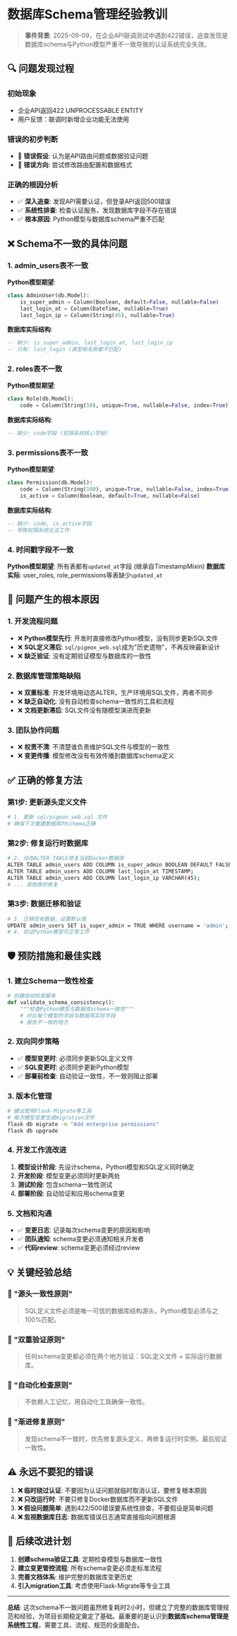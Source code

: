 # 数据库Schema管理经验教训

> **事件背景**: 2025-09-09，在企业API联调测试中遇到422错误，追查发现是数据库schema与Python模型严重不一致导致的认证系统完全失效。

## 🔍 问题发现过程

### 初始现象
- 企业API返回422 UNPROCESSABLE ENTITY
- 用户反馈：联调时新增企业功能无法使用

### 错误的初步判断
- 🚫 **错误假设**: 认为是API路由问题或数据验证问题
- 🚫 **错误方向**: 尝试修改路由配置和数据格式

### 正确的根因分析
- ✅ **深入追查**: 发现API需要认证，但登录API返回500错误
- ✅ **系统性排查**: 检查认证服务，发现数据库字段不存在错误
- ✅ **根本原因**: Python模型与数据库schema严重不匹配

## ❌ Schema不一致的具体问题

### 1. admin_users表不一致
**Python模型期望**:
```python
class AdminUser(db.Model):
    is_super_admin = Column(Boolean, default=False, nullable=False)
    last_login_at = Column(DateTime, nullable=True)
    last_login_ip = Column(String(45), nullable=True)
```

**数据库实际结构**:
```sql
-- 缺少: is_super_admin, last_login_at, last_login_ip
-- 只有: last_login (类型和名称都不匹配)
```

### 2. roles表不一致  
**Python模型期望**:
```python
class Role(db.Model):
    code = Column(String(50), unique=True, nullable=False, index=True)
```

**数据库实际结构**:
```sql
-- 缺少: code字段 (权限系统核心字段)
```

### 3. permissions表不一致
**Python模型期望**:
```python  
class Permission(db.Model):
    code = Column(String(100), unique=True, nullable=False, index=True)
    is_active = Column(Boolean, default=True, nullable=False)
```

**数据库实际结构**:
```sql
-- 缺少: code, is_active字段
-- 导致权限系统无法工作
```

### 4. 时间戳字段不一致
**Python模型期望**: 所有表都有`updated_at`字段 (继承自TimestampMixin)
**数据库实际**: user_roles, role_permissions等表缺少`updated_at`

## 🎯 问题产生的根本原因

### 1. **开发流程问题**
- ❌ **Python模型先行**: 开发时直接修改Python模型，没有同步更新SQL文件
- ❌ **SQL定义滞后**: `sql/pigeon_web.sql`成为"历史遗物"，不再反映最新设计
- ❌ **缺乏验证**: 没有定期验证模型与数据库的一致性

### 2. **数据库管理策略缺陷**  
- ❌ **双重标准**: 开发环境用动态ALTER，生产环境用SQL文件，两者不同步
- ❌ **缺乏自动化**: 没有自动检查schema一致性的工具和流程
- ❌ **文档更新滞后**: SQL文件没有随模型演进而更新

### 3. **团队协作问题**
- ❌ **权责不清**: 不清楚谁负责维护SQL文件与模型的一致性  
- ❌ **变更传播**: 模型修改没有有效传播到数据库schema定义

## ✅ 正确的修复方法

### 第1步: 更新源头定义文件
```bash
# 1. 更新 sql/pigeon_web.sql 文件
# 确保下次重建数据库时schema正确
```

### 第2步: 修复运行时数据库
```bash
# 2. 动态ALTER TABLE修复当前Docker数据库
ALTER TABLE admin_users ADD COLUMN is_super_admin BOOLEAN DEFAULT FALSE;
ALTER TABLE admin_users ADD COLUMN last_login_at TIMESTAMP;
ALTER TABLE admin_users ADD COLUMN last_login_ip VARCHAR(45);
# ... 其他表的修复
```

### 第3步: 数据迁移和验证
```bash  
# 3. 迁移现有数据，设置默认值
UPDATE admin_users SET is_super_admin = TRUE WHERE username = 'admin';
# 4. 验证Python模型可正常工作
```

## 🛡️ 预防措施和最佳实践

### 1. **建立Schema一致性检查**
```python
# 创建自动检查脚本
def validate_schema_consistency():
    """检查Python模型与数据库schema一致性"""
    # 对比每个模型的字段与数据库实际字段
    # 报告不一致的地方
```

### 2. **双向同步策略**
- ✅ **模型变更时**: 必须同步更新SQL定义文件
- ✅ **SQL变更时**: 必须同步更新Python模型  
- ✅ **部署前检查**: 自动验证一致性，不一致则阻止部署

### 3. **版本化管理**
```bash
# 建议使用Flask-Migrate等工具
# 每次模型变更生成migration文件
flask db migrate -m "Add enterprise permissions"
flask db upgrade
```

### 4. **开发工作流改进**
1. **模型设计阶段**: 先设计schema，Python模型和SQL定义同时确定
2. **开发阶段**: 模型变更必须同时更新两处
3. **测试阶段**: 包含schema一致性测试  
4. **部署阶段**: 自动验证和应用schema变更

### 5. **文档和沟通**
- ✅ **变更日志**: 记录每次schema变更的原因和影响  
- ✅ **团队通知**: schema变更必须通知相关开发者
- ✅ **代码review**: schema变更必须经过review

## 💡 关键经验总结

### 🎯 **"源头一致性原则"**
> SQL定义文件必须是唯一可信的数据库结构源头，Python模型必须与之100%匹配。

### 🎯 **"双重验证原则"**  
> 任何schema变更都必须在两个地方验证：SQL定义文件 + 实际运行数据库。

### 🎯 **"自动化检查原则"**
> 不依赖人工记忆，用自动化工具确保一致性。

### 🎯 **"渐进修复原则"**
> 发现schema不一致时，优先修复源头定义，再修复运行时实例，最后验证一致性。

## ⚠️ 永远不要犯的错误

1. **❌ 临时绕过认证**: 不要因为认证问题就临时取消认证，要修复根本原因
2. **❌ 只改运行时**: 不要只修复Docker数据库而不更新SQL文件  
3. **❌ 假设问题简单**: 遇到422/500错误要系统性排查，不要假设是简单问题
4. **❌ 忽视数据库日志**: 数据库错误日志通常直接指向问题根源

## 🚀 后续改进计划

1. **创建schema验证工具**: 定期检查模型与数据库一致性
2. **建立变更管控流程**: 所有schema变更必须走标准流程  
3. **完善文档体系**: 维护完整的数据库变更历史
4. **引入migration工具**: 考虑使用Flask-Migrate等专业工具

---

**总结**: 这次schema不一致问题虽然修复耗时2小时，但建立了完整的数据库管理规范和经验，为项目长期稳定奠定了基础。最重要的是认识到**数据库schema管理是系统性工程**，需要工具、流程、规范的全面配合。